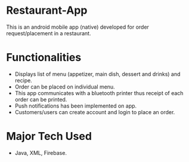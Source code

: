 # Restaurant-App
This is an android mobile app (native) developed for order request/placement in a restaurant.

# Functionalities
* Displays list of menu (appetizer, main dish, dessert and drinks) and recipe.
* Order can be placed on individual menu.
* This app communicates with a bluetooth printer thus receipt of each order can be printed.
* Push notifications has been implemented on app.
* Customers/users can create account and login to place an order.

# Major Tech Used
* Java, XML, Firebase.
